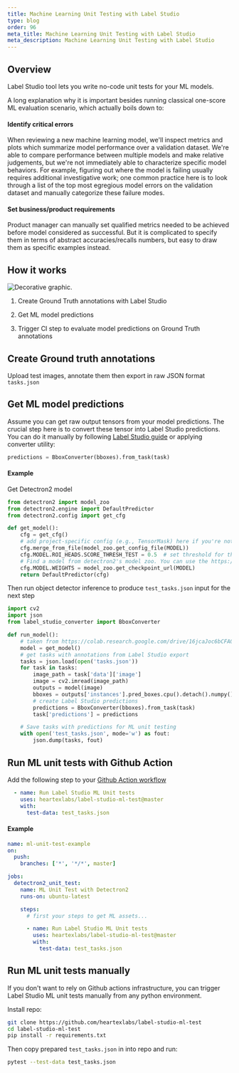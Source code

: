 ```yaml
---
title: Machine Learning Unit Testing with Label Studio
type: blog
order: 96
meta_title: Machine Learning Unit Testing with Label Studio
meta_description: Machine Learning Unit Testing with Label Studio 
---
```



## Overview

Label Studio tool lets you write no-code unit tests for your ML models.

A long explanation why it is important besides running classical one-score ML evaluation scenario, which actually boils down to:


#### Identify critical errors
When reviewing a new machine learning model, we'll inspect metrics and plots which summarize model performance over a validation dataset. We're able to compare performance between multiple models and make relative judgements, but we're not immediately able to characterize specific model behaviors. For example, figuring out where the model is failing usually requires additional investigative work; one common practice here is to look through a list of the top most egregious model errors on the validation dataset and manually categorize these failure modes.

#### Set business/product requirements
Product manager can manually set qualified metrics needed to be achieved before model considered as successful. But it is complicated to specify them in terms of abstract accuracies/recalls numbers, but easy to draw them as specific examples instead.

## How it works
<img src="/images/ML-unit-test-scheme.png" alt="Decorative graphic." class="gif-border" />


1. Create Ground Truth annotations with Label Studio

2. Get ML model predictions

3. Trigger CI step to evaluate model predictions on Ground Truth annotations

## Create Ground truth annotations

Upload test images, annotate them then export in raw JSON format `tasks.json`

## Get ML model predictions

Assume you can get raw output tensors from your model predictions. The crucial step here is to convert these tensor into Label Studio predictions.
You can do it manually by following [Label Studio guide]() or applying converter utility:

```python
predictions = BboxConverter(bboxes).from_task(task)
```

#### Example

Get Detectron2 model

```python
from detectron2 import model_zoo
from detectron2.engine import DefaultPredictor
from detectron2.config import get_cfg

def get_model():
    cfg = get_cfg()
    # add project-specific config (e.g., TensorMask) here if you're not running a model in detectron2's core library
    cfg.merge_from_file(model_zoo.get_config_file(MODEL))
    cfg.MODEL.ROI_HEADS.SCORE_THRESH_TEST = 0.5  # set threshold for this model
    # Find a model from detectron2's model zoo. You can use the https://dl.fbaipublicfiles... url as well
    cfg.MODEL.WEIGHTS = model_zoo.get_checkpoint_url(MODEL)
    return DefaultPredictor(cfg)
```

Then run object detector inference to produce `test_tasks.json` input for the next step

```python
import cv2
import json
from label_studio_converter import BboxConverter

def run_model():
    # taken from https://colab.research.google.com/drive/16jcaJoc6bCFAQ96jDe2HwtXj7BMD_-m5#scrollTo=Vk4gID50K03a
    model = get_model()
    # get tasks with annotations from Label Studio export
    tasks = json.load(open('tasks.json'))
    for task in tasks:
        image_path = task['data']['image']
        image = cv2.imread(image_path)
        outputs = model(image)
        bboxes = outputs['instances'].pred_boxes.cpu().detach().numpy()
        # create Label Studio predictions
        predictions = BboxConverter(bboxes).from_task(task)
        task['predictions'] = predictions

    # Save tasks with predictions for ML unit testing
    with open('test_tasks.json', mode='w') as fout:
        json.dump(tasks, fout)
```

## Run ML unit tests with Github Action

Add the following step to your [Github Action workflow]()

```yaml
  - name: Run Label Studio ML Unit tests
    uses: heartexlabs/label-studio-ml-test@master
    with:
      test-data: test_tasks.json
```


#### Example

```yaml
name: ml-unit-test-example
on:
  push:
    branches: ['*', '*/*', master]

jobs:
  detectron2_unit_test:
    name: ML Unit Test with Detectron2
    runs-on: ubuntu-latest

    steps:
      # first your steps to get ML assets...

      - name: Run Label Studio ML Unit tests
        uses: heartexlabs/label-studio-ml-test@master
        with:
          test-data: test_tasks.json
```

## Run ML unit tests manually

If you don't want to rely on Github actions infrastructure, you can trigger Label Studio ML unit tests manually from any python environment.

Install repo:

```bash
git clone https://github.com/heartexlabs/label-studio-ml-test
cd label-studio-ml-test
pip install -r requirements.txt
```

Then copy prepared `test_tasks.json` in into repo and run:

```bash
pytest --test-data test_tasks.json
```